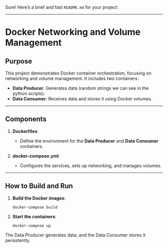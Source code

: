 Sure! Here’s a brief and fast `README.md` for your project:

---

# Docker Networking and Volume Management

## Purpose

This project demonstrates Docker container orchestration, focusing on networking and volume management. It includes two containers:

- **Data Producer**: Generates data (random strings we can see in the python scripts).
- **Data Consumer**: Receives data and stores it using Docker volumes.

---

## Components

1. **Dockerfiles**: 
   - Define the environment for the **Data Producer** and **Data Consumer** containers.
   
2. **docker-compose.yml**: 
   - Configures the services, sets up networking, and manages volumes.

---

## How to Build and Run

1. **Build the Docker images**:
   ```
   docker-compose build
   ```

2. **Start the containers**:
   ```
   docker-compose up
   ```

The Data Producer generates data, and the Data Consumer stores it persistently.

